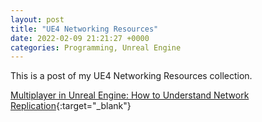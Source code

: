 ```yaml
---
layout: post
title: "UE4 Networking Resources"
date: 2022-02-09 21:21:27 +0000
categories: Programming, Unreal Engine
---
```


This is a post of my UE4 Networking Resources collection.

[Multiplayer in Unreal Engine: How to Understand Network Replication](https://youtu.be/JOJP0CvpB8w){:target="_blank"}